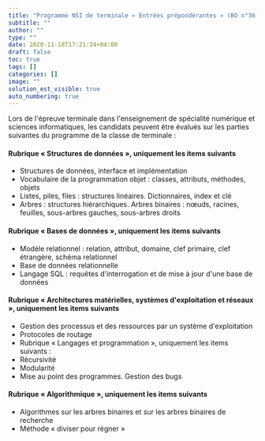 ```yaml
---
title: "Programme NSI de terminale « Entrées prépondérantes » (BO n°36, du 30 septembre 2022)"
subtitle: ""
author: ""
type: ""
date: 2020-11-18T17:21:24+04:00
draft: false
toc: true
tags: []
categories: []
image: ""
solution_est_visible: true
auto_numbering: true
---
```


Lors de l'épreuve terminale dans l'enseignement de spécialité numérique et sciences informatiques, les candidats peuvent être évalués sur les parties suivantes du programme de la classe de terminale :

#### Rubrique « Structures de données », uniquement les items suivants

- Structures de données, interface et implémentation
- Vocabulaire de la programmation objet : classes, attributs, méthodes, objets
- Listes, piles, files : structures linéaires. Dictionnaires, index et clé
- Arbres : structures hiérarchiques. Arbres binaires : nœuds, racines, feuilles, sous-arbres gauches, sous-arbres droits

#### Rubrique « Bases de données », uniquement les items suivants

- Modèle relationnel : relation, attribut, domaine, clef primaire, clef étrangère, schéma relationnel
- Base de données relationnelle
- Langage SQL : requêtes d'interrogation et de mise à jour d'une base de données

#### Rubrique « Architectures matérielles, systèmes d'exploitation et réseaux », uniquement les items suivants

- Gestion des processus et des ressources par un système d'exploitation
- Protocoles de routage
- Rubrique « Langages et programmation », uniquement les items suivants :
- Récursivité
- Modularité
- Mise au point des programmes. Gestion des bugs

#### Rubrique « Algorithmique », uniquement les items suivants

- Algorithmes sur les arbres binaires et sur les arbres binaires de recherche
- Méthode « diviser pour régner »
